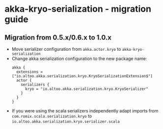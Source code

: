 akka-kryo-serialization - migration guide
=====================================================================

Migration from 0.5.x/0.6.x to 1.0.x
-----------------------------------

* Move serializer configuration from `akka.actor.kryo` to `akka-kryo-serialization`
* Change akka serialization configuration to the new package name: 
    ```hocon
    akka {
      extensions = ["io.altoo.akka.serialization.kryo.KryoSerializationExtension$"]
      actor {
        serializers {
          kryo = "io.altoo.akka.serialization.kryo.KryoSerializer"
        }
      }
    }
    ```
* If you were using the scala serializers independently adapt imports from `com.romix.scala.serialization.kryo` to `io.altoo.akka.serialization.kryo.serializer.scala`
